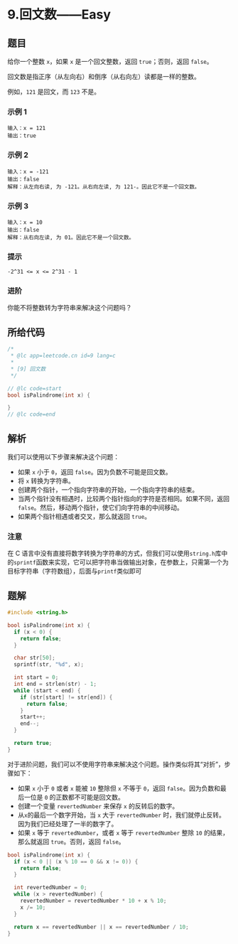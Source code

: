 # 9.回文数——Easy

## 题目

给你一个整数 `x`，如果 `x` 是一个回文整数，返回 `true`；否则，返回 `false`。

回文数是指正序（从左向右）和倒序（从右向左）读都是一样的整数。

例如，`121` 是回文，而 `123` 不是。

### 示例 1

```plaintext
输入：x = 121
输出：true
```

### 示例 2

```plaintext
输入：x = -121
输出：false
解释：从左向右读, 为 -121。从右向左读, 为 121-。因此它不是一个回文数。
```

### 示例 3

```plaintext
输入：x = 10
输出：false
解释：从右向左读, 为 01。因此它不是一个回文数。
```

### 提示

```plaintext
-2^31 <= x <= 2^31 - 1
```

### 进阶

你能不将整数转为字符串来解决这个问题吗？

## 所给代码

```c
/*
 * @lc app=leetcode.cn id=9 lang=c
 *
 * [9] 回文数
 */

// @lc code=start
bool isPalindrome(int x) {

}
// @lc code=end
```

## 解析

我们可以使用以下步骤来解决这个问题：

- 如果 `x` 小于 `0`，返回 `false`。因为负数不可能是回文数。
- 将 `x` 转换为字符串。
- 创建两个指针，一个指向字符串的开始，一个指向字符串的结束。
- 当两个指针没有相遇时，比较两个指针指向的字符是否相同。如果不同，返回 `false`。然后，移动两个指针，使它们向字符串的中间移动。
- 如果两个指针相遇或者交叉，那么就返回 `true`。

### 注意

在 C 语言中没有直接将数字转换为字符串的方式，但我们可以使用`string.h`库中的`sprintf`函数来实现，它可以把字符串当做输出对象，在参数上，只需第一个为目标字符串（字符数组），后面与`printf`类似即可

## 题解

```c
#include <string.h>

bool isPalindrome(int x) {
  if (x < 0) {
    return false;
  }

  char str[50];
  sprintf(str, "%d", x);

  int start = 0;
  int end = strlen(str) - 1;
  while (start < end) {
    if (str[start] != str[end]) {
      return false;
    }
    start++;
    end--;
  }

  return true;
}
```

对于进阶问题，我们可以不使用字符串来解决这个问题。操作类似将其“对折”，步骤如下：

- 如果 `x` 小于 `0` 或者 `x` 能被 `10` 整除但 `x` 不等于 `0`，返回 `false`。因为负数和最后一位是 `0` 的正数都不可能是回文数。
- 创建一个变量 `revertedNumber` 来保存 `x` 的反转后的数字。
- 从`x`的最后一个数字开始，当 `x` 大于 `revertedNumber` 时，我们就停止反转。因为我们已经处理了一半的数字了。
- 如果 `x` 等于 `revertedNumber`，或者 `x` 等于 `revertedNumber` 整除 `10` 的结果，那么就返回 `true`。否则，返回 `false`。

```c
bool isPalindrome(int x) {
  if (x < 0 || (x % 10 == 0 && x != 0)) {
    return false;
  }

  int revertedNumber = 0;
  while (x > revertedNumber) {
    revertedNumber = revertedNumber * 10 + x % 10;
    x /= 10;
  }

  return x == revertedNumber || x == revertedNumber / 10;
}
```
